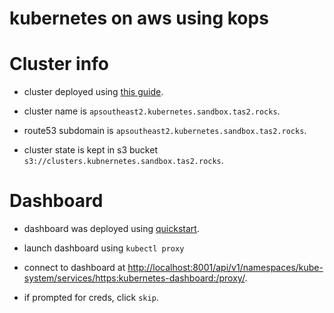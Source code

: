 # kubernetes on aws using kops

# Cluster info

* cluster deployed using
  [this guide](https://kubernetes.io/docs/getting-started-guides/kops/).

* cluster name is `apsoutheast2.kubernetes.sandbox.tas2.rocks`.

* route53 subdomain is `apsoutheast2.kubernetes.sandbox.tas2.rocks`.

* cluster state is kept in s3 bucket
  `s3://clusters.kubnernetes.sandbox.tas2.rocks`.

# Dashboard

* dashboard was deployed using
  [quickstart](https://github.com/kubernetes/dashboard#getting-started).

* launch dashboard using `kubectl proxy`

* connect to dashboard at [http://localhost:8001/api/v1/namespaces/kube-system/services/https:kubernetes-dashboard:/proxy/](http://localhost:8001/api/v1/namespaces/kube-system/services/https:kubernetes-dashboard:/proxy/).

* if prompted for creds, click `skip`.

